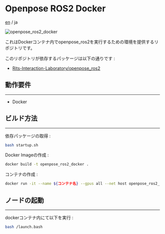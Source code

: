 # Openpose ROS2 Docker

[en](./README.md) / ja

![openpose_ros2_docker](https://img.shields.io/badge/openpose_ros2-docker-blue)

これはDockerコンテナ内でopenpose_ros2を実行するための環境を提供するリポジトリです。

このリポジトリが依存するパッケージは以下の通りです :
 - [Rits-Interaction-Laboratory/openpose_ros2](https://github.com/Rits-Interaction-Laboratory/openpose_ros2)


## 動作要件

---

- Docker


## ビルド方法

---

依存パッケージの取得 :
```bash
bash startup.sh
```

Docker Imageの作成 :
```bash
docker build -t openpose_ros2_docker .
```

コンテナの作成 :
```bash
docker run -it --name ${コンテナ名} --gpus all --net host openpose_ros2_docker:latest
```

## ノードの起動

---

dockerコンテナ内にて以下を実行 :
```bash
bash /launch.bash
```
